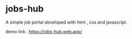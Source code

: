# jobs-hub

A simple job portal developed with html , css and javascript.

demo link  : https://jobs-hub.web.app/